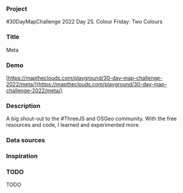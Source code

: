 ### Project

#30DayMapChallenge 2022 Day 25. Colour Friday: Two Colours

### Title

Meta

### Demo

[https://maptheclouds.com/playground/30-day-map-challenge-2022/meta/](https://maptheclouds.com/playground/30-day-map-challenge-2022/meta/)

### Description

A big shout-out to the #ThreeJS and OSGeo community. With the free resources and code, I learned and experimented more.

### Data sources

### Inspiration

### TODO

TODO
